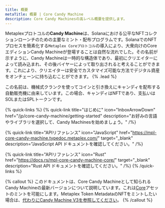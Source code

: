 ```yaml
---
title: 概要
metaTitle: 概要 | Core Candy Machine
description: Core Candy Machinesの高レベル概要を提供します。
---
```


Metaplexプロトコルの**Candy Machine**は、Solanaにおける公平なNFTコレクションローンチのための主要なミント・配布プログラムです。SolanaでのNFTプロセスを簡素化する`Metaplex Coreプロトコル`の導入により、大衆向けのCoreエディションCandy Machineが登場することは自然な流れでした。その名前が示すように、Candy Machineは一時的な構造体であり、最初にクリエイターによって読み込まれ、その後バイヤーによって取り出されると考えることができます。これにより、クリエイターは安全でカスタマイズ可能な方法でデジタル資産をオンチェーンに持ち込むことができます。 {% .lead %}

この名前は、機械式クランクを使ってコインと引き換えにキャンディを配布する自動販売機に由来しています。この場合、キャンディはNFTであり、支払いはSOLまたはSPLトークンです。

{% quick-links %}
{% quick-link title="はじめに" icon="InboxArrowDown" href="/jp/core-candy-machine/getting-started" description="お好みの言語やライブラリを選択して、Candy Machinesを始めましょう。" /%}


{% quick-link title="APIリファレンス" icon="JavaScript" href="https://mpl-core-candy-machine.typedoc.metaplex.com/" target="_blank" description="JavaScript API ドキュメントを確認してください。" /%}


{% quick-link title="APIリファレンス" icon="Rust" href="https://docs.rs/mpl-core-candy-machine-core/" target="_blank" description="Rust API ドキュメントを確認してください。" /%}
{% /quick-links %}

{% callout %}
このドキュメントは、Core Candy Machineとして知られるCandy Machineの最新バージョンについて説明しています。これは[Core](/jp/core)アセットのミントを可能にします。Metaplex Token MetadataのNFTをミントしたい場合は、[代わりにCandy Machine V3を参照してください](https://developers.metaplex.com/candy-machine/)。
{% /callout %}

